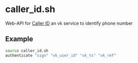 # caller_id.sh
Web-API for [Caller ID](https://vk.com/called_id) an vk service to identify phone number

## Example
```bash
source caller_id.sh
authenticate "sign" "vk_user_id" "vk_ts" "vk_ref"
```
